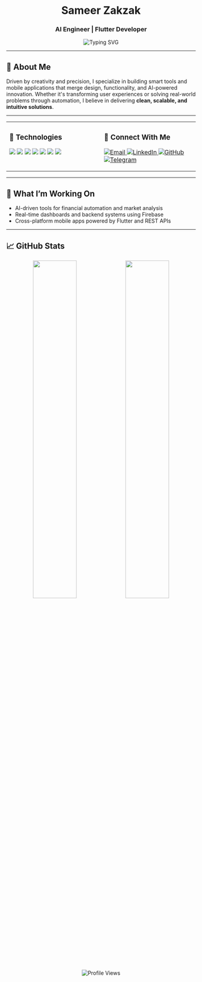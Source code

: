 <h1 align="center">Sameer Zakzak</h1>
<h3 align="center">AI Engineer | Flutter Developer</h3>

<p align="center">
  <img src="https://readme-typing-svg.herokuapp.com?font=Fira+Code&weight=500&size=22&duration=2500&pause=1000&color=5B5B5B&center=true&vCenter=true&width=600&lines=Crafting+Elegant+Tech+for+Real+World+Impact;AI%2C+Flutter%2C+Media+Solutions" alt="Typing SVG">
</p>

---

## 🚀 About Me

Driven by creativity and precision, I specialize in building smart tools and mobile applications that merge design, functionality, and AI-powered innovation. Whether it's transforming user experiences or solving real-world problems through automation, I believe in delivering **clean, scalable, and intuitive solutions**.

---

<table>
  <tr>
    <td valign="top" width="50%">

### 🔧 Technologies

<p>
  <img src="https://img.shields.io/badge/Flutter-02569B?style=flat-square&logo=flutter&logoColor=white"/>
  <img src="https://img.shields.io/badge/Python-306998?style=flat-square&logo=python&logoColor=white"/>
  <img src="https://img.shields.io/badge/Firebase-FFA611?style=flat-square&logo=firebase&logoColor=white"/>
  <img src="https://img.shields.io/badge/TensorFlow-FF6F00?style=flat-square&logo=tensorflow&logoColor=white"/>
  <img src="https://img.shields.io/badge/OpenCV-5C3EE8?style=flat-square&logo=opencv&logoColor=white"/>
  <img src="https://img.shields.io/badge/REST%20APIs-6E6E6E?style=flat-square&logo=apachespark&logoColor=white"/>
  <img src="https://img.shields.io/badge/Figma-303030?style=flat-square&logo=figma&logoColor=white"/>
</p>

</td>
<td valign="top" width="50%">

### 🤝 Connect With Me

<p>
  <a href="mailto:sameerzakzak.gr@outlook.com">
    <img src="https://img.shields.io/badge/-000000?style=for-the-badge&logo=microsoftoutlook&logoColor=white&label=" alt="Email">
  </a>
  <a href="https://www.linkedin.com/in/sameer-zakzak">
    <img src="https://img.shields.io/badge/-000000?style=for-the-badge&logo=linkedin&logoColor=white&label=" alt="LinkedIn">
  </a>
  <a href="https://github.com/sameerzakzak-gr">
    <img src="https://img.shields.io/badge/-000000?style=for-the-badge&logo=github&logoColor=white&label=" alt="GitHub">
  </a>
  <a href="https://t.me/sameerzakzak">
    <img src="https://img.shields.io/badge/-000000?style=for-the-badge&logo=telegram&logoColor=white&label=" alt="Telegram">
  </a>
</p>

</td>
</tr>
</table>

---

## 🎯 What I’m Working On

- AI-driven tools for financial automation and market analysis  
- Real-time dashboards and backend systems using Firebase  
- Cross-platform mobile apps powered by Flutter and REST APIs  

---

## 📈 GitHub Stats

<p align="center">
  <img src="https://github-readme-stats.vercel.app/api?username=sameerzakzak-gr&show_icons=true&hide_border=true&theme=default" width="48%" />
  <img src="https://github-readme-stats.vercel.app/api/top-langs/?username=sameerzakzak-gr&layout=compact&hide_border=true&theme=default" width="48%" />
</p>

<p align="center">
  <img src="https://komarev.com/ghpvc/?username=sameerzakzak-gr&style=flat-square&color=5B5B5B" alt="Profile Views">
</p>

<!--
sameerzakzak-gr/sameerzakzak-gr is a ✨ special ✨ repository because its `README.md` appears on your GitHub profile.
-->
